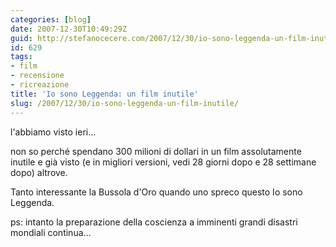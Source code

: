 ```yaml
---
categories: [blog]
date: 2007-12-30T10:49:29Z
guid: http://stefanocecere.com/2007/12/30/io-sono-leggenda-un-film-inutile/
id: 629
tags:
- film
- recensione
- ricreazione
title: 'Io sono Leggenda: un film inutile'
slug: /2007/12/30/io-sono-leggenda-un-film-inutile/
---
```


l'abbiamo visto ieri…
  
non so perché spendano 300 milioni di dollari in un film assolutamente inutile e già visto (e in migliori versioni, vedi 28 giorni dopo e 28 settimane dopo) altrove.

Tanto interessante la Bussola d'Oro quando uno spreco questo Io sono Leggenda.

ps: intanto la preparazione della coscienza a imminenti grandi disastri mondiali continua…